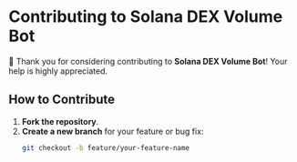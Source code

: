 # Contributing to Solana DEX Volume Bot

🎉 Thank you for considering contributing to **Solana DEX Volume Bot**! Your help is highly appreciated.

## How to Contribute

1. **Fork the repository**.
2. **Create a new branch** for your feature or bug fix:
   ```bash
   git checkout -b feature/your-feature-name
